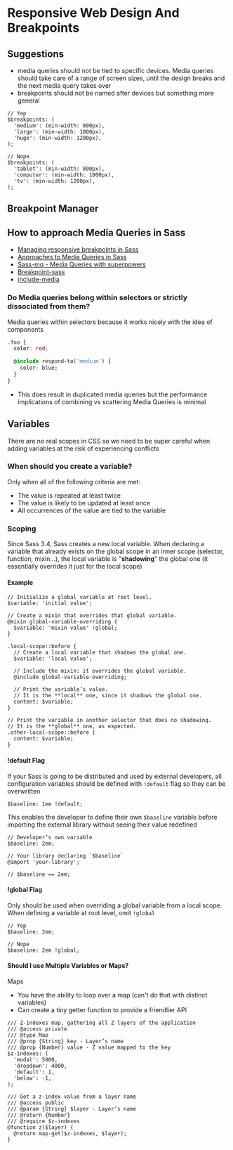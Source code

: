 # Responsive Web Design And Breakpoints
## Suggestions
* media queries should not be tied to specific devices. Media queries should take care of a range of screen sizes, until the design breaks and the next media query takes over
* breakpoints should not be named after devices but something more general

```
// Yep
$breakpoints: (
  'medium': (min-width: 800px),
  'large': (min-width: 1000px),
  'huge': (min-width: 1200px),
);

// Nope
$breakpoints: (
  'tablet': (min-width: 800px),
  'computer': (min-width: 1000px),
  'tv': (min-width: 1200px),
);
```

## Breakpoint Manager
## How to approach Media Queries in Sass
* [Managing responsive breakpoints in Sass](https://www.sitepoint.com/managing-responsive-breakpoints-sass/)
* [Approaches to Media Queries in Sass](https://css-tricks.com/approaches-media-queries-sass/)
* [Sass-mq - Media Queries with superpowers](https://github.com/sass-mq/sass-mq)
* [Breakpoint-sass](http://breakpoint-sass.com/)
* [include-media](https://github.com/eduardoboucas/include-media)

### Do Media queries belong within selectors or strictly dissociated from them?
Media queries within selectors because it works nicely with the idea of components

```css
.foo {
  color: red;

  @include respond-to('medium') {
    color: blue;
  }
}
```

* This does result in duplicated media queries but the performance implications of combining vs scattering Media Queries is minimal

## Variables
There are no real scopes in CSS so we need to be super careful when adding variables at the risk of experiencing conflicts

### When should you create a variable?
Only when all of the following criteria are met:

* The value is repeated at least twice
* The value is likely to be updated at least once
* All occurrences of the value are tied to the variable

### Scoping
Since Sass 3.4, Sass creates a new local variable. When declaring a variable that already exists on the global scope in an inner scope (selector, function, mixin...), the local variable is "**shadowing**" the global one (it essentially overrides it just for the local scope)

#### Example
```
// Initialize a global variable at root level.
$variable: 'initial value';

// Create a mixin that overrides that global variable.
@mixin global-variable-overriding {
  $variable: 'mixin value' !global;
}

.local-scope::before {
  // Create a local variable that shadows the global one.
  $variable: 'local value';

  // Include the mixin: it overrides the global variable.
  @include global-variable-overriding;

  // Print the variable’s value.
  // It is the **local** one, since it shadows the global one.
  content: $variable;
}

// Print the variable in another selector that does no shadowing.
// It is the **global** one, as expected.
.other-local-scope::before {
  content: $variable;
}
```

#### !default Flag
If your Sass is going to be distributed and used by external developers, all configuration variables should be defined with `!default` flag so they can be overwritten

`$baseline: 1em !default;`

This enables the developer to define their own `$baseline` variable before importing the external library without seeing their value redefined

```
// Developer’s own variable
$baseline: 2em;

// Your library declaring `$baseline`
@import 'your-library';

// $baseline == 2em;
```

#### !global Flag
Only should be used when overriding a global variable from a local scope. When defining a variable at root level, omit `!global`

```
// Yep
$baseline: 2em;

// Nope
$baseline: 2em !global;
```

#### Should I use Multiple Variables or Maps?
Maps

* You have the ability to loop over a map (can't do that with distinct variables)
* Can create a tiny getter function to provide a friendlier API

```
/// Z-indexes map, gathering all Z layers of the application
/// @access private
/// @type Map
/// @prop {String} key - Layer’s name
/// @prop {Number} value - Z value mapped to the key
$z-indexes: (
  'modal': 5000,
  'dropdown': 4000,
  'default': 1,
  'below': -1,
);

/// Get a z-index value from a layer name
/// @access public
/// @param {String} $layer - Layer’s name
/// @return {Number}
/// @require $z-indexes
@function z($layer) {
  @return map-get($z-indexes, $layer);
}
```


